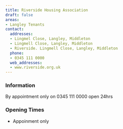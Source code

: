 ```yaml
---
title: Riverside Housing Association
draft: false
areas:
- Langley Tenants
contact:
  addresses:
  - Lingmel Close, Langley, Middleton
  - Lingmell Close, Langley, Middleton
  - Riverside. Lingmell Close, Langley, Middleton
  phone:
  - 0345 111 0000
  web_addresses:
  - www.riverside.org.uk
---
```


### Information
By appointment only on 0345 111 0000 open 24hrs

### Opening Times
* Appoinment only

